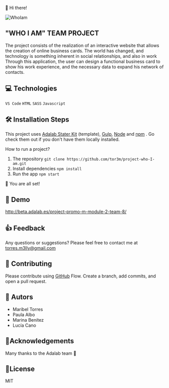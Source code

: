 👋 Hi there!

![WhoIam](https://user-images.githubusercontent.com/81690198/142515831-f2110e9b-d2b0-4d4a-b93f-8100e2cd4f2e.png)


##  "WHO I AM" TEAM PROJECT 
The project consists of the realization of an interactive website that allows the creation of online business cards.
The world has changed, and technology is something inherent in social relationships, and also in work
Through this application, the user can design a functional business card to show his work experience, and the necessary data to expand his network of contacts.

## 💻 Technologies
 ``VS Code``
 ``HTML``
 ``SASS``
 ``Javascript``


## 🛠️ Installation Steps 

This project uses [Adalab Stater Kit](https://github.com/Adalab/adalab-web-starter-kit) (template), [Gulp](https://gulpjs.com/), [Node](https://nodejs.org/es/)  and [npm](https://www.npmjs.com/) . Go check them out if you don't have them locally installed.

How to run a project? 

  1.	The repository
      `git clone https://github.com/tor3m/project-who-I-am.git`
  2.	Install dependencies
    `npm install`
  3.	Run the app
     `npm start`

🌟 You are all set!

## 🚀 Demo 

http://beta.adalab.es/project-promo-m-module-2-team-8/

## 👍 Feedback
Any questions or suggestions? Please feel free to contact me at torres.m3lly@gmail.com 

## 🍰 Contributing
Please contribute using [GitHub](https://docs.github.com/en/get-started/quickstart/github-flow) Flow. Create a branch, add commits, and open a pull request.


## 🦸 Autors

* Maribel Torres
* Paula Albo
* Marina Benítez
* Lucía Cano


## 🤝Acknowledgements 

Many thanks to the Adalab team 💞

## 📝License 

MIT

